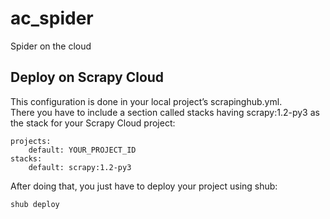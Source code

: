 # ac_spider
Spider on the cloud

## Deploy on Scrapy Cloud
This configuration is done in your local project’s scrapinghub.yml.  
There you have to include a section called stacks having scrapy:1.2-py3 as the stack for your Scrapy Cloud project:
```
projects:
    default: YOUR_PROJECT_ID
stacks:
    default: scrapy:1.2-py3
```
After doing that, you just have to deploy your project using shub:
```
shub deploy
```